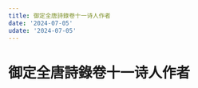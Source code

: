 ```yaml
---
title: 御定全唐詩錄卷十一诗人作者
date: '2024-07-05'
udate: '2024-07-05'
---
```

# 御定全唐詩錄卷十一诗人作者

<AuthorPage :authorMap="authorMap" :chapternum="11" />

<script setup>
const chapter = '卷十一';
import authorMap from '/data/qtsl/卷十一/author.json'
</script>
